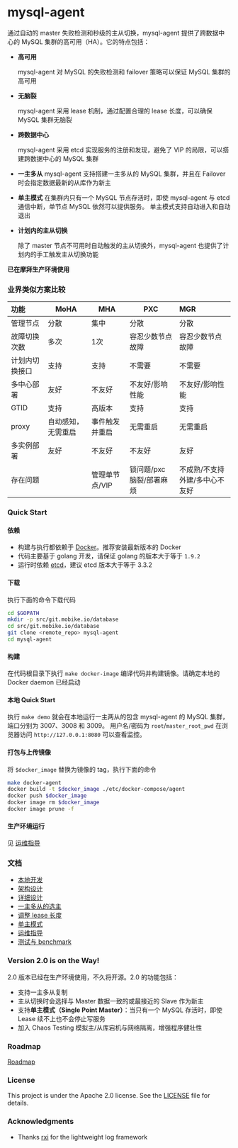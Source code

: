 # mysql-agent

通过自动的 master 失败检测和秒级的主从切换，mysql-agent 提供了跨数据中心的 MySQL 集群的高可用（HA）。它的特点包括：


- __高可用__

    mysql-agent 对 MySQL 的失败检测和 failover 策略可以保证 MySQL 集群的高可用
    
- __无脑裂__

    mysql-agent 采用 lease 机制，通过配置合理的 lease 长度，可以确保 MySQL 集群无脑裂
    
- __跨数据中心__

    mysql-agent 采用 etcd 实现服务的注册和发现，避免了 VIP 的局限，可以搭建跨数据中心的 MySQL 集群         
 
- __一主多从__
    mysql-agent 支持搭建一主多从的 MySQL 集群，并且在 Failover 时会指定数据最新的从库作为新主
  
- __单主模式__ 
    在集群内只有一个 MySQL 节点存活时，即使 mysql-agent 与 etcd 通信中断，单节点 MySQL 依然可以提供服务。
    单主模式支持自动进入和自动退出 
     
- __计划内的主从切换__

    除了 master 节点不可用时自动触发的主从切换外，mysql-agent 也提供了计划内的手工触发主从切换功能  

__已在摩拜生产环境使用__

### 业界类似方案比较

|功能 |MoHA|	MHA|PXC|MGR|
|:-------|--------     |--------     |--------     |:--------     |
|管理节点|分散|集中|分散|分散|
|故障切换次数|多次|1次|容忍少数节点故障|容忍少数节点故障|
|计划内切换接口|支持|支持|不需要|不需要|
|多中心部署|友好|不友好|不友好/影响性能|不友好/影响性能|
|GTID|支持|高版本|支持|支持|
|proxy|自动感知，无需重启|事件触发并重启|无需重启|无需重启|
|多实例部署|友好|不友好|不友好|友好|
|存在问题| |管理单节点/VIP|锁问题/pxc脑裂/部署麻烦|不成熟/不支持外建/多中心不友好|


### Quick Start

#### 依赖
- 构建与执行都依赖于 [Docker](https://www.docker.com/)。推荐安装最新版本的 Docker
- 代码主要基于 golang 开发，请保证 golang 的版本大于等于 `1.9.2`
- 运行时依赖 [etcd](https://coreos.com/etcd/)，建议 etcd 版本大于等于 3.3.2 

#### 下载
执行下面的命令下载代码
```bash
cd $GOPATH
mkdir -p src/git.mobike.io/database
cd src/git.mobike.io/database
git clone <remote_repo> mysql-agent
cd mysql-agent
```

#### 构建
在代码根目录下执行
```make docker-image```
编译代码并构建镜像。请确定本地的 Docker daemon 已经启动

#### 本地 Quick Start
执行 `make demo` 就会在本地运行一主两从的包含 mysql-agent 的 MySQL 集群，端口分别为 3007、3008 和 3009。
用户名/密码为 `root`/`master_root_pwd`
在浏览器访问 `http://127.0.0.1:8080` 可以查看监控。

#### 打包与上传镜像
将 `$docker_image` 替换为镜像的 tag，执行下面的命令
```bash
make docker-agent
docker build -t $docker_image ./etc/docker-compose/agent
docker push $docker_image
docker image rm $docker_image
docker image prune -f
```

#### 生产环境运行
见 [运维指导](docs/operation.md)



### 文档
- [本地开发](docs/local.md)
- [架构设计](docs/design.md)
- [详细设计](docs/detail.md)
- [一主多从的选主](docs/multi_slaves.md)
- [调整 lease 长度](docs/lease.md)
- [单主模式](docs/spm.md)
- [运维指导](docs/operation.md)
- [测试与 benchmark](docs/benchmark.md)


### Version 2.0 is on the Way!
2.0 版本已经在生产环境使用，不久将开源。2.0 的功能包括：
- 支持一主多从复制
- 主从切换时会选择与 Master 数据一致的或最接近的 Slave 作为新主
- 支持**单主模式（Single Point Master）**：当只有一个 MySQL 存活时，即使 Lease 续不上也不会停止写服务
- 加入 Chaos Testing 模拟主/从库宕机与网络隔离，增强程序健壮性



### Roadmap
[Roadmap](docs/roadmap.md)

### License
This project is under the Apache 2.0 license. See the [LICENSE](LICENSE) file for details.

### Acknowledgments
* Thanks [rxi](https://github.com/rxi) for the lightweight log framework